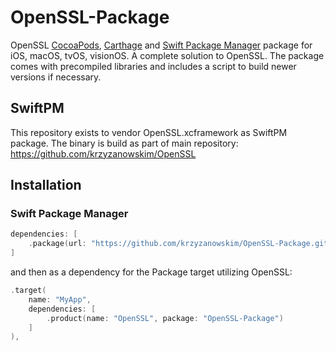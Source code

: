 # OpenSSL-Package

OpenSSL [CocoaPods](https://cocoapods.org/), [Carthage](https://github.com/Carthage/Carthage) and [Swift Package Manager](https://swift.org/package-manager/) package for iOS, macOS, tvOS, visionOS. A complete solution to OpenSSL. The package comes with precompiled libraries and includes a script to build newer versions if necessary.

## SwiftPM

This repository exists to vendor OpenSSL.xcframework as SwiftPM package.
The binary is build as part of main repository: https://github.com/krzyzanowskim/OpenSSL

## Installation

### Swift Package Manager

```swift
dependencies: [
    .package(url: "https://github.com/krzyzanowskim/OpenSSL-Package.git", from: "3.1.5003")
]
```

and then as a dependency for the Package target utilizing OpenSSL:

```swift
.target(
    name: "MyApp",
    dependencies: [
        .product(name: "OpenSSL", package: "OpenSSL-Package")
    ]
),
```